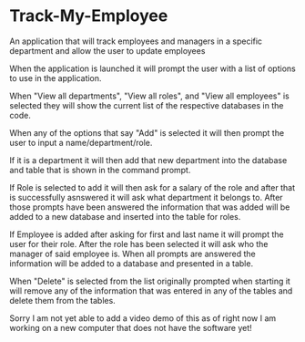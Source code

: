 # Track-My-Employee
An application that will track employees and managers in a specific department and allow the user to update employees 

When the application is launched it will prompt the user with a list of options to use in the application.

When "View all departments", "View all roles", and "View all employees" is selected they will show the current list of the respective databases in the code.

When any of the options that say "Add" is selected it will then prompt the user to input a name/department/role.

If it is a department it will then add that new department into the database and table that is shown in the command prompt.

If Role is selected to add it will then ask for a salary of the role and after that is successfully asnswered it will ask what department it belongs to. After those prompts have been answered the information that was added will be added to a new database and inserted into the table for roles.

If Employee is added after asking for first and last name it will prompt the user for their role. After the role has been selected it will ask who the manager of said employee is. When all prompts are answered the information will be added to a database and presented in a table.

When "Delete" is selected from the list originally prompted when starting it will remove any of the information that was entered in any of the tables and delete them from the tables.

Sorry I am not yet able to add a video demo of this as of right now I am working on a new computer that does not have the software yet!